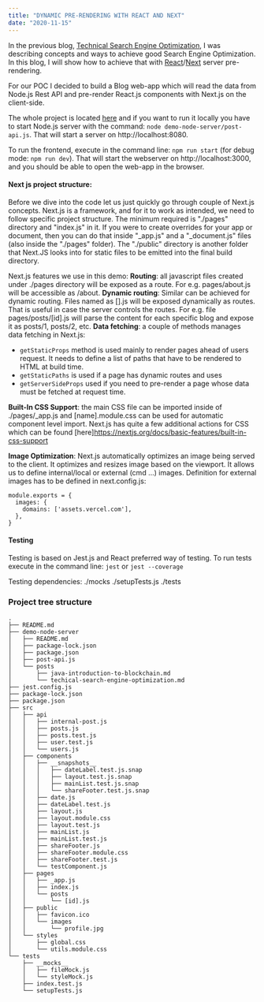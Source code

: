 ```yaml
---
title: "DYNAMIC PRE-RENDERING WITH REACT AND NEXT"
date: "2020-11-15"
---
```


In the previous blog, [Technical Search Engine Optimization](https://medium.com/patrik-bego/technical-search-engine-optimization-717ccc73aa8b), I was 
describing concepts and ways to achieve good Search Engine Optimization. 
In this blog, I will show how to achieve that with [React](reactjs.com)/[Next](nextjs.com) server pre-rendering.

For our POC I decided to build a Blog web-app which will read the data from Node.js Rest API and pre-render React.js components 
with Next.js on the client-side. 

The whole project is located [here](https://github.com/patrikbego/react-prerendering) and if you want to run it locally you have to start Node.js server with the command: `node demo-node-server/post-api.js`. That will start a server on http://localhost:8080.

To run the frontend, execute in the command line: `npm run start` (for debug mode: `npm run dev`).
That will start the webserver on http://localhost:3000, and you should be able to open the web-app in the browser.

#### Next js project structure: 
Before we dive into the code let us just quickly go through couple of Next.js concepts.
Next.js is a framework, and for it to work as intended, we need to follow specific project structure. 
The minimum required is "./pages" directory and "index.js" in it. 
If you were to create overrides for your app or document, then you can do that inside "_app.js" and a "_document.js" files (also inside the "./pages" folder). 
The "./public" directory is another folder that Next.JS looks into for static files to be emitted into the final build directory.

Next.js features we use in this demo:
**Routing**: all javascript files created under ./pages directory will be exposed as a route. For e.g. pages/about.js will be accessible as <host>/about.
**Dynamic routing**: Similar can be achieved for dynamic routing. Files named as [<id>].js will be exposed dynamically as routes. That is useful in case the server controls the routes. For e.g. file pages/posts/[id].js will parse the content for each specific blog and expose it as posts/1, posts/2, etc.
**Data fetching**: a couple of methods manages data fetching in Next.js: 
 - `getStaticProps` method is used mainly to render pages ahead of users request. It needs to define a list of paths that have to be rendered to HTML at build time.
 - `getStaticPaths` is used if a page has dynamic routes and uses 
 - `getServerSideProps` used if you need to pre-render a page whose data must be fetched at request time.

**Built-In CSS Support**:
the main CSS file can be imported inside of ./pages/_app.js
and [name].module.css can be used for automatic component level import. Next.js has quite a few additional actions for CSS which can be found [here]https://nextjs.org/docs/basic-features/built-in-css-support

**Image Optimization**:
Next.js automatically optimizes an image being served to the client. It optimizes and resizes image based on the viewport.
It allows us to define internal/local or external (cmd ...) images. 
Definition for external images has to be defined in next.config.js: 
```
module.exports = {
  images: {
    domains: ['assets.vercel.com'],
  },
}

```


#### Testing 

Testing is based on Jest.js and React preferred way of testing. 
To run tests execute in the command line: `jest` or `jest --coverage`

Testing dependencies: ./mocks ./setupTests.js ./tests

### Project tree structure
```
.
├── README.md
├── demo-node-server
│   ├── README.md
│   ├── package-lock.json
│   ├── package.json
│   ├── post-api.js
│   └── posts
│       ├── java-introduction-to-blockchain.md
│       └── techical-search-engine-optimization.md
├── jest.config.js
├── package-lock.json
├── package.json
├── src
│   ├── api
│   │   ├── internal-post.js
│   │   ├── posts.js
│   │   ├── posts.test.js
│   │   ├── user.test.js
│   │   └── users.js
│   ├── components
│   │   ├── __snapshots__
│   │   │   ├── dateLabel.test.js.snap
│   │   │   ├── layout.test.js.snap
│   │   │   ├── mainList.test.js.snap
│   │   │   └── shareFooter.test.js.snap
│   │   ├── date.js
│   │   ├── dateLabel.test.js
│   │   ├── layout.js
│   │   ├── layout.module.css
│   │   ├── layout.test.js
│   │   ├── mainList.js
│   │   ├── mainList.test.js
│   │   ├── shareFooter.js
│   │   ├── shareFooter.module.css
│   │   ├── shareFooter.test.js
│   │   └── testComponent.js
│   ├── pages
│   │   ├── _app.js
│   │   ├── index.js
│   │   └── posts
│   │       └── [id].js
│   ├── public
│   │   ├── favicon.ico
│   │   └── images
│   │       └── profile.jpg
│   └── styles
│       ├── global.css
│       └── utils.module.css
└── tests
    ├── __mocks__
    │   ├── fileMock.js
    │   └── styleMock.js
    ├── index.test.js
    └── setupTests.js




```
